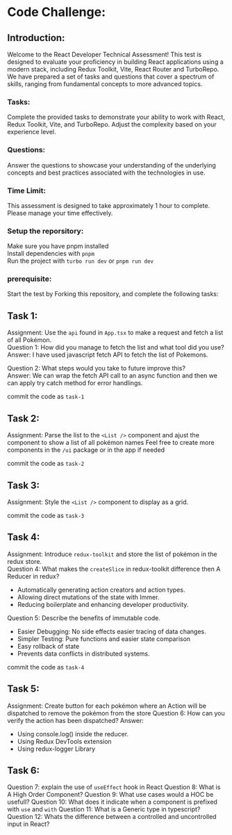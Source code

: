 # Code Challenge:

## Introduction:
Welcome to the React Developer Technical Assessment! This test is designed to evaluate your proficiency in building React applications using a modern stack, including Redux Toolkit, Vite, React Router and TurboRepo. We have prepared a set of tasks and questions that cover a spectrum of skills, ranging from fundamental concepts to more advanced topics.

### Tasks:
Complete the provided tasks to demonstrate your ability to work with React, Redux Toolkit, Vite, and TurboRepo. Adjust the complexity based on your experience level.

### Questions:
Answer the questions to showcase your understanding of the underlying concepts and best practices associated with the technologies in use.

### Time Limit:
This assessment is designed to take approximately 1 hour to complete. Please manage your time effectively.

### Setup the reporsitory:
Make sure you have pnpm installed<br>
Install dependencies with `pnpm`<br>
Run the project with `turbo run dev` or `pnpm run dev`

### prerequisite:
Start the test by Forking this repository, and complete the following tasks:<br>

## Task 1:
Assignment: Use the `api` found in `App.tsx` to make a request and fetch a list of all Pokémon.<br>
Question 1: How did you manage to fetch the list and what tool did you use?<br>
Answer: I have used javascript fetch API to fetch the list of Pokemons.

Question 2: What steps would you take to future improve this?<br>
Answer: We can wrap the fetch API call to an async function and then we can apply try catch method for error handlings.

commit the code as `task-1`<br>

## Task 2:
Assignment: Parse the list to the `<List />` component and ajust the component to show a list of all pokémon names
Feel free to create more components in the `/ui` package or in the app if needed

commit the code as `task-2`<br>

## Task 3:
Assignment: Style the `<List />` component to display as a grid.

commit the code as `task-3`<br>

## Task 4:
Assignment: Introduce `redux-toolkit` and store the list of pokémon in the redux store.<br>
Question 4: What makes the `createSlice` in redux-toolkit difference then A Reducer in redux?<br>
- Automatically generating action creators and action types.
- Allowing direct mutations of the state with Immer.
- Reducing boilerplate and enhancing developer productivity.

Question 5: Describe the benefits of immutable code.<br>
- Easier Debugging: No side effects easier tracing of data changes.
- Simpler Testing: Pure functions and easier state comparison
- Easy rollback of state
- Prevents data conflicts in distributed systems.

commit the code as `task-4`<br>

## Task 5:
Assignment: Create button for each pokémon where an Action will be dispatched to remove the pokémon from the store
Question 6: How can you verify the action has been dispatched?
Answer:
- Using console.log() inside the reducer.
- Using Redux DevTools extension
- Using redux-logger Library

## Task 6:
Question 7: explain the use of `useEffect` hook in React
Question 8: What is A High Order Component?
Question 9: What use cases would a HOC be usefull?
Question 10: What does it indicate when a component is prefixed with `use` and `with`
Question 11: What is a Generic type in typescript?
Question 12: Whats the difference between a controlled and uncontrolled input in React?
